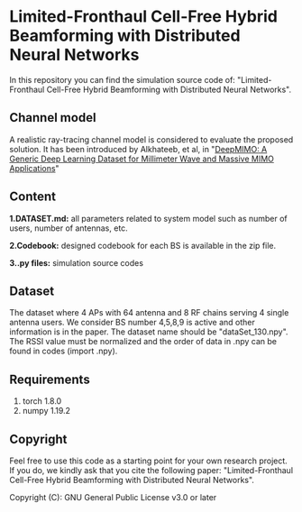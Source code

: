 # Limited-Fronthaul Cell-Free Hybrid Beamforming with Distributed Neural Networks

In this repository you can find the simulation source code of: "Limited-Fronthaul Cell-Free Hybrid Beamforming with Distributed Neural Networks".


## Channel model

A realistic ray-tracing channel model is considered to evaluate the proposed solution. It has been introduced by Alkhateeb, et al, in "[DeepMIMO: A Generic Deep Learning Dataset for Millimeter Wave and Massive MIMO Applications](<https://arxiv.org/abs/1902.06435>)"


## Content

**1.DATASET.md:** all parameters related to system model such as number of users, number of antennas, etc.

**2.Codebook:** designed codebook for each BS is available in the zip file.

**3..py files:** simulation source codes


## Dataset
The dataset where 4 APs with 64 antenna and 8 RF chains serving 4 single antenna users. We consider BS number 4,5,8,9 is active and other information is in the paper. The dataset name should be "dataSet_130.npy". The RSSI value must be normalized and the order of data in .npy can be found in codes (import .npy).

## Requirements
1. torch 1.8.0
2. numpy 1.19.2

## Copyright
Feel free to use this code as a starting point for your own research project. If you do, we kindly ask that you cite the following paper: "Limited-Fronthaul Cell-Free Hybrid Beamforming with Distributed Neural Networks".


Copyright (C): GNU General Public License v3.0 or later
